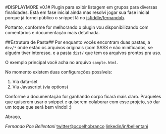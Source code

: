 #DISPLAYMORE v0.1#
Plugin para exibir listagem em grupos para diversas finalidades. Está em fase inicial ainda mas resolvi jogar sua fase inicial porque já tornei público o snippet lá no [jsfiddle/fernandob](http://jsfiddle.net/fernandob/uz2nv00a/).

Portanto, conforme for melhorando o plugin vou disponibilizando com comentários e documentação mais detalhada.

##Estrutura de Pasta##
Por enquanto vocês encontram duas pastas, a ``dev/*`` onde estão os arquivos originais (com SASS e não minificados, se alguém tiver interesse. e a pasta ``dist/`` que tem os arquivos prontos pra uso.

O exemplo principal você acha no arquivo ``sample.html``.

No momento existem duas configurações possíveis:
1. Via data-set
2. Via Javascript (via options)

Conforme a documentação for ganhando corpo ficará mais claro. Praqueles que quiserem usar o snippet e quiserem colaborar com esse projeto, só dar um toque que será bem vindo! :)

Abraço,

*Fernando Poe Bellentani*
[twitter@ocoelhobranco](http://twitter.com/ocoelhobranco)
[linkedin/in/bellentani](http://linkedin.com/in/bellentani)
